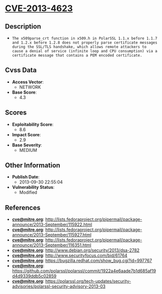 
# [CVE-2013-4623](https://cve.mitre.org/cgi-bin/cvename.cgi?name=CVE-2013-4623)

## Description

- `The x509parse_crt function in x509.h in PolarSSL 1.1.x before 1.1.7 and 1.2.x before 1.2.8 does not properly parse certificate messages during the SSL/TLS handshake, which allows remote attackers to cause a denial of service (infinite loop and CPU consumption) via a certificate message that contains a PEM encoded certificate.`

## Cvss Data

- **Access Vector**:
  - NETWORK
- **Base Score**:
  - 4.3

## Scores

- **Exploitability Score**:
  - 8.6
- **Impact Score**:
  - 2.9
- **Base Severity**:
  - MEDIUM

## Other Information

- **Publish Date**:
  - 2013-09-30 22:55:04
- **Vulnerability Status**:
  - Modified

## References

- **cve@mitre.org**: http://lists.fedoraproject.org/pipermail/package-announce/2013-September/115922.html
- **cve@mitre.org**: http://lists.fedoraproject.org/pipermail/package-announce/2013-September/115927.html
- **cve@mitre.org**: http://lists.fedoraproject.org/pipermail/package-announce/2013-September/116351.html
- **cve@mitre.org**: http://www.debian.org/security/2013/dsa-2782
- **cve@mitre.org**: http://www.securityfocus.com/bid/61764
- **cve@mitre.org**: https://bugzilla.redhat.com/show_bug.cgi?id=997767
- **cve@mitre.org**: https://github.com/polarssl/polarssl/commit/1922a4e6aade7b1d685af19d4d9339ddb5c02859
- **cve@mitre.org**: https://polarssl.org/tech-updates/security-advisories/polarssl-security-advisory-2013-03
